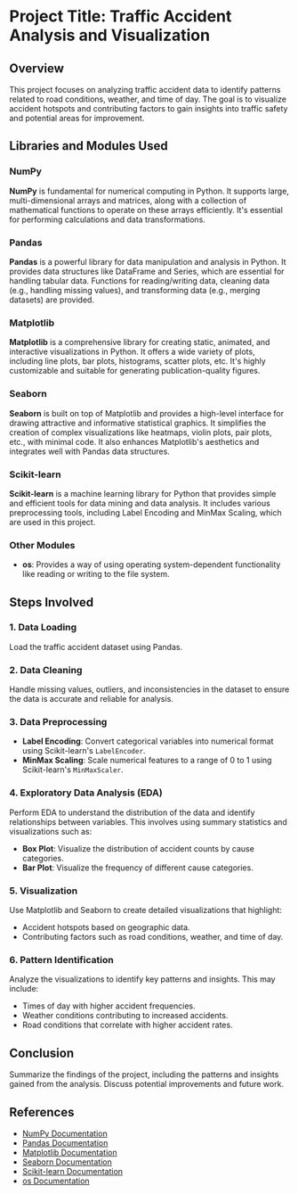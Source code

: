 # Project Title: Traffic Accident Analysis and Visualization

## Overview
This project focuses on analyzing traffic accident data to identify patterns related to road conditions, weather, and time of day. The goal is to visualize accident hotspots and contributing factors to gain insights into traffic safety and potential areas for improvement.

## Libraries and Modules Used

### NumPy
**NumPy** is fundamental for numerical computing in Python. It supports large, multi-dimensional arrays and matrices, along with a collection of mathematical functions to operate on these arrays efficiently. It's essential for performing calculations and data transformations.

### Pandas
**Pandas** is a powerful library for data manipulation and analysis in Python. It provides data structures like DataFrame and Series, which are essential for handling tabular data. Functions for reading/writing data, cleaning data (e.g., handling missing values), and transforming data (e.g., merging datasets) are provided.

### Matplotlib
**Matplotlib** is a comprehensive library for creating static, animated, and interactive visualizations in Python. It offers a wide variety of plots, including line plots, bar plots, histograms, scatter plots, etc. It's highly customizable and suitable for generating publication-quality figures.

### Seaborn
**Seaborn** is built on top of Matplotlib and provides a high-level interface for drawing attractive and informative statistical graphics. It simplifies the creation of complex visualizations like heatmaps, violin plots, pair plots, etc., with minimal code. It also enhances Matplotlib's aesthetics and integrates well with Pandas data structures.

### Scikit-learn
**Scikit-learn** is a machine learning library for Python that provides simple and efficient tools for data mining and data analysis. It includes various preprocessing tools, including Label Encoding and MinMax Scaling, which are used in this project.

### Other Modules
- **os**: Provides a way of using operating system-dependent functionality like reading or writing to the file system.

## Steps Involved

### 1. Data Loading
Load the traffic accident dataset using Pandas.

### 2. Data Cleaning
Handle missing values, outliers, and inconsistencies in the dataset to ensure the data is accurate and reliable for analysis.

### 3. Data Preprocessing
- **Label Encoding**: Convert categorical variables into numerical format using Scikit-learn's `LabelEncoder`.
- **MinMax Scaling**: Scale numerical features to a range of 0 to 1 using Scikit-learn's `MinMaxScaler`.

### 4. Exploratory Data Analysis (EDA)
Perform EDA to understand the distribution of the data and identify relationships between variables. This involves using summary statistics and visualizations such as:
- **Box Plot**: Visualize the distribution of accident counts by cause categories.
- **Bar Plot**: Visualize the frequency of different cause categories.

### 5. Visualization
Use Matplotlib and Seaborn to create detailed visualizations that highlight:
- Accident hotspots based on geographic data.
- Contributing factors such as road conditions, weather, and time of day.

### 6. Pattern Identification
Analyze the visualizations to identify key patterns and insights. This may include:
- Times of day with higher accident frequencies.
- Weather conditions contributing to increased accidents.
- Road conditions that correlate with higher accident rates.

## Conclusion
Summarize the findings of the project, including the patterns and insights gained from the analysis. Discuss potential improvements and future work.

## References
- [NumPy Documentation](https://numpy.org/doc/)
- [Pandas Documentation](https://pandas.pydata.org/)
- [Matplotlib Documentation](https://matplotlib.org/)
- [Seaborn Documentation](https://seaborn.pydata.org/)
- [Scikit-learn Documentation](https://scikit-learn.org/stable/)
- [os Documentation](https://docs.python.org/3/library/os.html)
